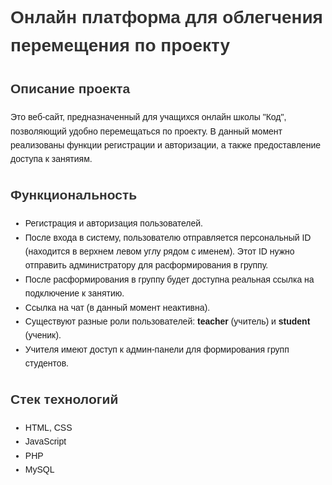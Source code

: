 
<html>
<head>
    <style>
        body {
            font-family: Arial, sans-serif;
            line-height: 1.6;
            padding: 20px;
        }
        h1, h2, h3 {
            color: #333;
        }
        pre {
            background: #eaeaea;
            padding: 10px;
            border-radius: 5px;
        }
    </style>
</head>
<body>

<h1>Онлайн платформа для облегчения перемещения по проекту</h1>

<h2>Описание проекта</h2>
<p>Это веб-сайт, предназначенный для учащихся онлайн школы "Код", позволяющий удобно перемещаться по проекту. В данный момент реализованы функции регистрации и авторизации, а также предоставление доступа к занятиям.</p>

<h2>Функциональность</h2>
<ul>
    <li>Регистрация и авторизация пользователей.</li>
    <li>После входа в систему, пользователю отправляется персональный ID (находится в верхнем левом углу рядом с именем). Этот ID нужно отправить администратору для расформирования в группу.</li>
    <li>После расформирования в группу будет доступна реальная ссылка на подключение к занятию.</li>
    <li>Ссылка на чат (в данный момент неактивна).</li>
    <li>Существуют разные роли пользователей: <strong>teacher</strong> (учитель) и <strong>student</strong> (ученик).</li>
    <li>Учителя имеют доступ к админ-панели для формирования групп студентов.</li>
</ul>

<h2>Стек технологий</h2>
<ul>
    <li>HTML, CSS</li>
    <li>JavaScript</li>
    <li>PHP</li>
    <li>MySQL</li>
</ul>

</body>
</html>
